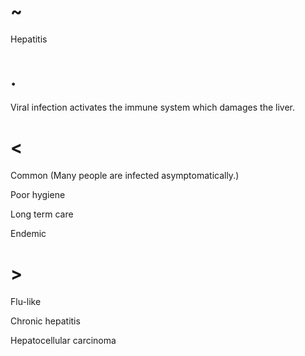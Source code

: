# ~

Hepatitis

# .

Viral infection activates the immune system which damages the liver.

# <

Common
(Many people are infected asymptomatically.)

Poor hygiene

Long term care

Endemic

# >

Flu-like

Chronic hepatitis

Hepatocellular carcinoma

